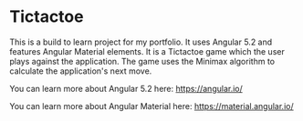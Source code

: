 # Tictactoe

This is a build to learn project for my portfolio. It uses Angular 5.2 and features Angular Material elements. It is a Tictactoe game which the user plays against the application. The game uses the Minimax algorithm to calculate the application's next move. 

You can learn more about Angular 5.2 here: https://angular.io/

You can learn more about Angular Material here: https://material.angular.io/



